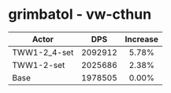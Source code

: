 # grimbatol - vw-cthun
| Actor | DPS | Increase |
|---|:---:|:---:|
|TWW1-2_4-set|2092912|5.78%|
|TWW1-2-set|2025686|2.38%|
|Base|1978505|0.00%|

